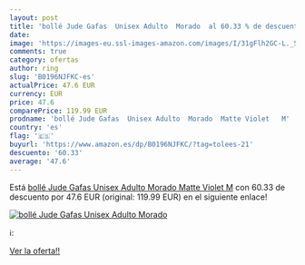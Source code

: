 ```yaml
---
layout: post
title: 'bollé Jude Gafas  Unisex Adulto  Morado  al 60.33 % de descuento'
date: 
image: 'https://images-eu.ssl-images-amazon.com/images/I/31gFlh2GC-L._SL200_.jpg'
comments: true
category: ofertas
author: ring
slug: 'B0196NJFKC-es'
actualPrice: 47.6 EUR
currency: EUR
price: 47.6
comparePrice: 119.99 EUR
prodname: 'bollé Jude Gafas  Unisex Adulto  Morado  Matte Violet   M'
country: 'es'
flag: '🇪🇸'
buyurl: 'https://www.amazon.es/dp/B0196NJFKC/?tag=tolees-21'
descuento: '60.33'
average: '47.6'
---
```


Está [bollé Jude Gafas  Unisex Adulto  Morado  Matte Violet   M](https://www.amazon.es/dp/B0196NJFKC/?tag=tolees-21) con 60.33 de descuento por 47.6 EUR (original: 119.99 EUR) en el siguiente enlace!

[![bollé Jude Gafas  Unisex Adulto  Morado ](https://images-eu.ssl-images-amazon.com/images/I/31gFlh2GC-L._SL200_.jpg)](https://www.amazon.es/dp/B0196NJFKC/?tag=tolees-21)

ℹ️:


[Ver la oferta!!](https://www.amazon.es/dp/B0196NJFKC/?tag=tolees-21)
